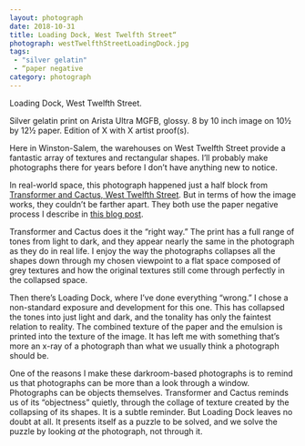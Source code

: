 ```yaml
---
layout: photograph
date: 2018-10-31
title: Loading Dock, West Twelfth Street“
photograph: westTwelfthStreetLoadingDock.jpg
tags: 
 - "silver gelatin"
 - “paper negative
category: photograph
---
```

Loading Dock, West Twelfth Street.

Silver gelatin print on Arista Ultra MGFB, glossy. 8 by 10 inch image on 10&frac12; by 12&frac12; paper. Edition of X with X artist proof(s).

Here in Winston-Salem, the warehouses on West Twelfth Street provide a fantastic array of textures and rectangular shapes. I’ll probably make photographs there for years before I don’t have anything new to notice.

In real-world space, this photograph happened just a half block from [Transformer and Cactus, West Twelfth Street](/photographs/transformer-and-cactus-west-twelfth-street). But in terms of how the image works, they couldn’t be farther apart. They both use the paper negative process I describe in [this blog post](/blog/large-format-paper-negative). 

Transformer and Cactus does it the “right way.” The print has a full range of tones from light to dark, and they appear nearly the same in the photograph as they do in real life. I enjoy the way the photographs collapses all the shapes down through my chosen viewpoint to a flat space composed of grey textures and how the original textures still come through perfectly in the collapsed space.

Then there’s Loading Dock, where I’ve done everything “wrong.” I chose a non-standard exposure and development for this one. This has collapsed the tones into just light and dark, and the tonality has only the faintest relation to reality. The combined texture of the paper and the emulsion is printed into the texture of the image. It has left me with something that’s more an x-ray of a photograph than what we usually think a photograph should be. 

One of the reasons I make these darkroom-based photographs is to remind us that photographs can be more than a look through a window. Photographs can be objects  themselves. Transformer and Cactus reminds us of its “objectness” quietly, through the collage of texture created by the collapsing of its shapes. It is a subtle reminder. But Loading Dock leaves no doubt at all. It presents itself as a puzzle to be solved, and we solve the puzzle by looking _at_ the photograph, not through it.